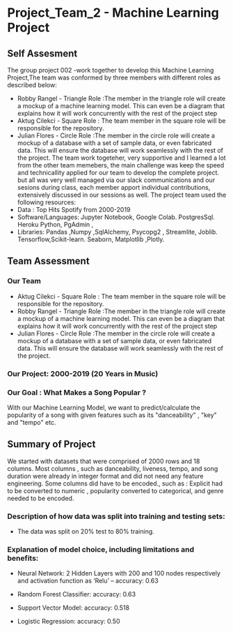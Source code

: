 # Project_Team_2 - Machine Learning Project 
## Self Assesment
The group project 002 -work together to develop this Machine Learning Project,The team was conformed by three members with different roles as described below:
* Robby Rangel - Triangle Role :The member in the triangle role will create a mockup of a machine learning model. This can even be a diagram that explains how it will work concurrently with the rest of the project step
* Aktug Cilekci - Square Role : The team member in the square role will be responsible for the repository.
* Julian Flores - Circle Role :The member in the circle role will create a mockup of a database with a set of sample data, or even fabricated data. This will ensure the database will work seamlessly with the rest of the project.
The team work togeteher, very supportive and I learned a lot from the other team memebers, the main challenge was keep the speed and technicallity applied for our team to develop the complete project. but all was very well managed via our slack communications and our sesions during class, each member apport individual contributions, extensively discussed in our sessions as well.
The project team used the following resources:
* Data : Top Hits Spotify from 2000-2019
* Software/Languages: Jupyter Notebook, Google Colab. PostgresSql. Heroku
Python, PgAdmin ,
* Libraries: 
Pandas ,Numpy ,SqlAlchemy, Psycopg2 , Streamlite, Joblib.
Tensorflow,Scikit-learn.
Seaborn, Matplotlib ,Plotly.

## Team Assessment

### Our Team

* Aktug Cilekci - Square Role : The team member in the square role will be responsible for the repository.
* Robby Rangel - Triangle Role :The member in the triangle role will create a mockup of a machine learning model. This can even be a diagram that explains how it will work concurrently with the rest of the project step
* Julian Flores - Circle Role :The member in the circle role will create a mockup of a database with a set of sample data, or even fabricated data. This will ensure the database will work seamlessly with the rest of the project.

### Our Project: 2000-2019 (20 Years in Music)

### Our Goal : What Makes a Song Popular ?

With our Machine Learning Model, we want to predict/calculate the popularity of a song with given features such as its "danceability" , "key" and "tempo" etc.

## Summary of Project

We started with datasets that were comprised of 2000 rows and 18 columns. Most columns , such as danceability, liveness, tempo, and song duration were already in integer format and did not need any feature engineering. Some columns did have to be encoded., such as : Explicit had to be converted to numeric , popularity converted to categorical, and genre needed to be encoded.

### Description of how data was split into training and testing sets:

* The data was split on 20% test to 80% training.

### Explanation of model choice, including limitations and benefits:

* Neural Network: 2 Hidden Layers with 200 and 100 nodes respectively and activation function as ‘Relu’ – accuracy: 0.63

* Random Forest Classifier: accuracy: 0.63

* Support Vector Model: accuracy: 0.518

* Logistic Regression: accuracy: 0.50
